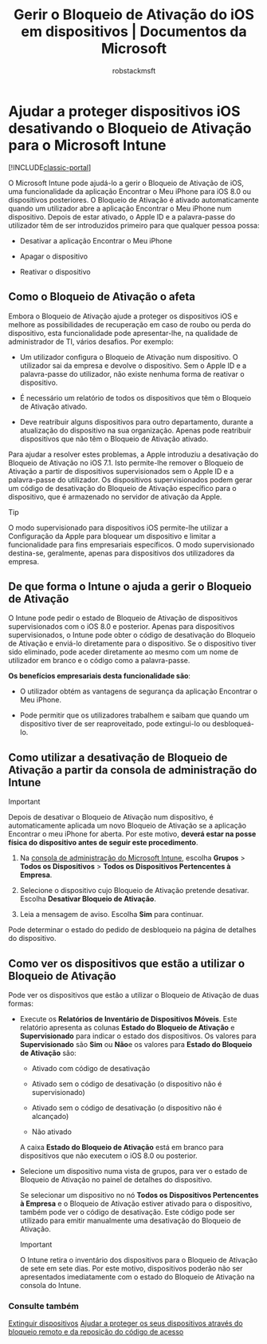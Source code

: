 ﻿---
title: "Gerir o Bloqueio de Ativação do iOS em dispositivos | Documentos da Microsoft"
description: "O Microsoft Intune pode ajudá-lo a gerir o Bloqueio de Ativação de iOS, uma funcionalidade da aplicação Encontrar o Meu iPhone para iOS 7.1 ou dispositivos posteriores."
keywords: 
author: robstackmsft
ms.author: robstack
manager: angrobe
ms.date: 12/27/2016
ms.topic: article
ms.prod: 
ms.service: microsoft-intune
ms.technology: 
ms.assetid: bb49e926-15c4-4f01-b6eb-cee6f7ee1984
ms.reviewer: joglocke
ms.suite: ems
ms.custom: intune-classic
translationtype: Human Translation
ms.sourcegitcommit: d05c9d7a78474c19e142bca94e232289fbfba1d9
ms.openlocfilehash: a6fa910c0a8ec1a9542e03a276dbb8d0757d75b4
ms.lasthandoff: 01/10/2017


---

# <a name="help-protect-ios-devices-with-activation-lock-bypass-for-microsoft-intune"></a>Ajudar a proteger dispositivos iOS desativando o Bloqueio de Ativação para o Microsoft Intune

[!INCLUDE[classic-portal](../includes/classic-portal.md)]

O Microsoft Intune pode ajudá-lo a gerir o Bloqueio de Ativação de iOS, uma funcionalidade da aplicação Encontrar o Meu iPhone para iOS 8.0 ou dispositivos posteriores. O Bloqueio de Ativação é ativado automaticamente quando um utilizador abre a aplicação Encontrar o Meu iPhone num dispositivo. Depois de estar ativado, o Apple ID e a palavra-passe do utilizador têm de ser introduzidos primeiro para que qualquer pessoa possa: 

-   Desativar a aplicação Encontrar o Meu iPhone

-   Apagar o dispositivo

-   Reativar o dispositivo

## <a name="how-activation-lock-affects-you"></a>Como o Bloqueio de Ativação o afeta
Embora o Bloqueio de Ativação ajude a proteger os dispositivos iOS e melhore as possibilidades de recuperação em caso de roubo ou perda do dispositivo, esta funcionalidade pode apresentar-lhe, na qualidade de administrador de TI, vários desafios. Por exemplo:

-   Um utilizador configura o Bloqueio de Ativação num dispositivo. O utilizador sai da empresa e devolve o dispositivo. Sem o Apple ID e a palavra-passe do utilizador, não existe nenhuma forma de reativar o dispositivo.

-   É necessário um relatório de todos os dispositivos que têm o Bloqueio de Ativação ativado.

-   Deve reatribuir alguns dispositivos para outro departamento, durante a atualização do dispositivo na sua organização. Apenas pode reatribuir dispositivos que não têm o Bloqueio de Ativação ativado.

Para ajudar a resolver estes problemas, a Apple introduziu a desativação do Bloqueio de Ativação no iOS 7.1. Isto permite-lhe remover o Bloqueio de Ativação a partir de dispositivos supervisionados sem o Apple ID e a palavra-passe do utilizador. Os dispositivos supervisionados podem gerar um código de desativação do Bloqueio de Ativação específico para o dispositivo, que é armazenado no servidor de ativação da Apple.

> [!TIP]
> O modo supervisionado para dispositivos iOS permite-lhe utilizar a Configuração da Apple para bloquear um dispositivo e limitar a funcionalidade para fins empresariais específicos. O modo supervisionado destina-se, geralmente, apenas para dispositivos dos utilizadores da empresa.

## <a name="how-intune-helps-you-manage-activation-lock"></a>De que forma o Intune o ajuda a gerir o Bloqueio de Ativação
O Intune pode pedir o estado de Bloqueio de Ativação de dispositivos supervisionados com o iOS 8.0 e posterior. Apenas para dispositivos supervisionados, o Intune pode obter o código de desativação do Bloqueio de Ativação e enviá-lo diretamente para o dispositivo. Se o dispositivo tiver sido eliminado, pode aceder diretamente ao mesmo com um nome de utilizador em branco e o código como a palavra-passe.

**Os benefícios empresariais desta funcionalidade são**:

-   O utilizador obtém as vantagens de segurança da aplicação Encontrar o Meu iPhone.

-   Pode permitir que os utilizadores trabalhem e saibam que quando um dispositivo tiver de ser reaproveitado, pode extingui-lo ou desbloqueá-lo.

## <a name="how-to-use-activation-lock-bypass-from-the-intune-admin-console"></a>Como utilizar a desativação de Bloqueio de Ativação a partir da consola de administração do Intune
> [!IMPORTANT]
> Depois de desativar o Bloqueio de Ativação num dispositivo, é automaticamente aplicada um novo Bloqueio de Ativação se a aplicação Encontrar o meu iPhone for aberta. Por este motivo, **deverá estar na posse física do dispositivo antes de seguir este procedimento**.

1.  Na [consola de administração do Microsoft Intune](https://manage.microsoft.com), escolha **Grupos** &gt; **Todos os Dispositivos** &gt; **Todos os Dispositivos Pertencentes à Empresa**.

2.  Selecione o dispositivo cujo Bloqueio de Ativação pretende desativar. Escolha **Desativar Bloqueio de Ativação**.

3.  Leia a mensagem de aviso. Escolha **Sim** para continuar.

Pode determinar o estado do pedido de desbloqueio na página de detalhes do dispositivo.

## <a name="how-to-see-which-devices-are-using-activation-lock"></a>Como ver os dispositivos que estão a utilizar o Bloqueio de Ativação
Pode ver os dispositivos que estão a utilizar o Bloqueio de Ativação de duas formas:

-   Execute os **Relatórios de Inventário de Dispositivos Móveis**. Este relatório apresenta as colunas **Estado do Bloqueio de Ativação** e **Supervisionado** para indicar o estado dos dispositivos. Os valores para **Supervisionado** são **Sim** ou **Não**e os valores para **Estado do Bloqueio de Ativação** são:

    -   Ativado com código de desativação

    -   Ativado sem o código de desativação (o dispositivo não é supervisionado)

    -   Ativado sem o código de desativação (o dispositivo não é alcançado)

    -   Não ativado

    A caixa **Estado do Bloqueio de Ativação** está em branco para dispositivos que não executem o iOS 8.0 ou posterior.

-   Selecione um dispositivo numa vista de grupos, para ver o estado de Bloqueio de Ativação no painel de detalhes do dispositivo.

    Se selecionar um dispositivo no nó **Todos os Dispositivos Pertencentes à Empresa** e o Bloqueio de Ativação estiver ativado para o dispositivo, também pode ver o código de desativação. Este código pode ser utilizado para emitir manualmente uma desativação do Bloqueio de Ativação.

    > [!IMPORTANT]
    >O Intune retira o inventário dos dispositivos para o Bloqueio de Ativação de sete em sete dias. Por este motivo, dispositivos poderão não ser apresentados imediatamente com o estado do Bloqueio de Ativação na consola do Intune.


### <a name="see-also"></a>Consulte também
[Extinguir dispositivos](retire-devices-from-microsoft-intune-management.md)
[Ajudar a proteger os seus dispositivos através do bloqueio remoto e da reposição do código de acesso](use-remote-lock-and-passcode-reset-in-microsoft-intune.md)

